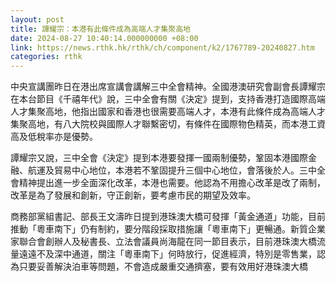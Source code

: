 ```yaml
---
layout: post
title: 譚耀宗：本港有此條件成為高端人才集聚高地
date: 2024-08-27 10:40:14.000000000 +08:00
link: https://news.rthk.hk/rthk/ch/component/k2/1767789-20240827.htm
categories: rthk
---
```


中央宣講團昨日在港出席宣講會講解三中全會精神。全國港澳研究會副會長譚耀宗在本台節目《千禧年代》說，三中全會有關《決定》提到，支持香港打造國際高端人才集聚高地，他指出國家和香港也很需要高端人才，本港有此條件成為高端人才集聚高地，有八大院校與國際人才聯繫密切，有條件在國際物色精英，而本港工資高及低稅率亦是優勢。

譚耀宗又說，三中全會《決定》提到本港要發揮一國兩制優勢，鞏固本港國際金融、航運及貿易中心地位，本港若不鞏固提升三個中心地位，會落後於人。三中全會精神提出進一步全面深化改革，本港也需要。他認為不用擔心改革是改了兩制，改革是為了發展和創新，守正創新，要考慮市民的期望及效率。

商務部黨組書記、部長王文濤昨日提到港珠澳大橋可發揮「黃金通道」功能，目前推動「粵車南下」仍有制約，要分階段採取措施讓「粵車南下」更暢通。新質企業家聯合會創辦人及秘書長、立法會議員尚海龍在同一節目表示，目前港珠澳大橋流量遠遠不及深中通道，關注「粵車南下」何時放行，促進經濟，特別是零售業，認為只要妥善解決泊車等問題，不會造成嚴重交通擠塞，要有效用好港珠澳大橋
